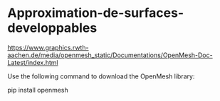 # Approximation-de-surfaces-developpables

https://www.graphics.rwth-aachen.de/media/openmesh_static/Documentations/OpenMesh-Doc-Latest/index.html

Use the following command to download the OpenMesh library:

pip install openmesh
